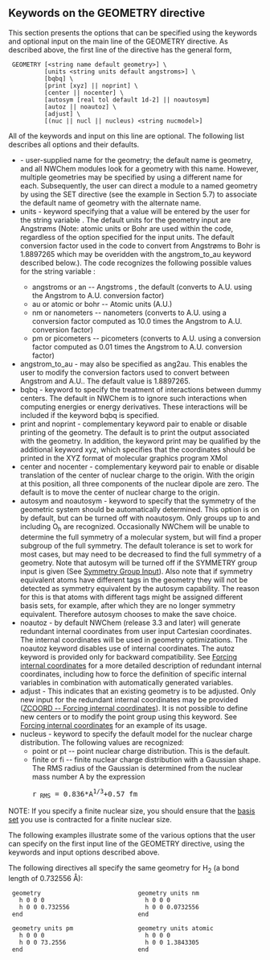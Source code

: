 ## Keywords on the GEOMETRY directive

This section presents the options that can be specified using the
keywords and optional input on the main line of the GEOMETRY directive.
As described above, the first line of the directive has the general
form,
```
 GEOMETRY [<string name default geometry>] \  
          [units <string units default angstroms>] \  
          [bqbq] \  
          [print [xyz] || noprint] \ 
          [center || nocenter] \
          [autosym [real tol default 1d-2] || noautosym]  
          [autoz || noautoz] \  
          [adjust] \  
          [(nuc || nucl || nucleus) <string nucmodel>]
```
All of the keywords and input on this line are optional. The following
list describes all options and their defaults.

  - <name> - user-supplied name for the geometry; the default name is
    geometry, and all NWChem modules look for a geometry with this name.
    However, multiple geometries may be specified by using a different
    name for each. Subsequently, the user can direct a module to a named
    geometry by using the SET directive (see the example in Section 5.7)
    to associate the default name of geometry with the alternate name.
  - units - keyword specifying that a value will be entered by the user
    for the string variable <units>. The default units for the geometry
    input are Angstrøms (Note: atomic units or Bohr are used within the
    code, regardless of the option specified for the input units. The
    default conversion factor used in the code to convert from Angstrøms
    to Bohr is 1.8897265 which may be overidden with the
    angstrom\_to\_au keyword described below.). The code recognizes the
    following possible values for the string variable <units>:
      - angstroms or an -- Angstroms , the default (converts to A.U.
        using the Angstrom to A.U. conversion factor)
      - au or atomic or bohr -- Atomic units (A.U.)
      - nm or nanometers -- nanometers (converts to A.U. using a
        conversion factor computed as 10.0 times the Angstrom to A.U.
        conversion factor)
      - pm or picometers -- picometers (converts to A.U. using a
        conversion factor computed as 0.01 times the Angstrom to A.U.
        conversion factor)
  - angstrom\_to\_au - may also be specified as ang2au. This enables the
    user to modify the conversion factors used to convert between
    Angstrom and A.U.. The default value is 1.8897265.
  - bqbq - keyword to specify the treatment of interactions between
    dummy centers. The default in NWChem is to ignore such interactions
    when computing energies or energy derivatives. These interactions
    will be included if the keyword bqbq is specified.
  - print and noprint - complementary keyword pair to enable or disable
    printing of the geometry. The default is to print the output
    associated with the geometry. In addition, the keyword print may be
    qualified by the additional keyword xyz, which specifies that the
    coordinates should be printed in the XYZ format of molecular
    graphics program XMol
  - center and nocenter - complementary keyword pair to enable or
    disable translation of the center of nuclear charge to the origin.
    With the origin at this position, all three components of the
    nuclear dipole are zero. The default is to move the center of
    nuclear charge to the origin.
  - autosym and noautosym - keyword to specify that the symmetry of the
    geometric system should be automatically determined. This option is
    on by default, but can be turned off with noautosym. Only groups up
    to and including O<sub>h</sub> are recognized. Occasionally NWChem will
    be unable to determine the full symmetry of a molecular system, but
    will find a proper subgroup of the full symmetry. The default
    tolerance is set to work for most cases, but may need to be
    decreased to find the full symmetry of a geometry. Note that autosym
    will be turned off if the SYMMETRY group input is given (See
    [Symmetry Group
    Input](SYMMETRY----Symmetry-Group-Input "wikilink")). Also note
    that if symmetry equivalent atoms have different tags in the
    geometry they will not be detected as symmetry equivalent by the
    autosym capability. The reason for this is that atoms with different
    tags might be assigned different basis sets, for example, after
    which they are no longer symmetry equivalent. Therefore autosym
    chooses to make the save choice.
  - noautoz - by default NWChem (release 3.3 and later) will generate
    redundant internal coordinates from user input Cartesian
    coordinates. The internal coordinates will be used in geometry
    optimizations. The noautoz keyword disables use of internal
    coordinates. The autoz keyword is provided only for backward
    compatibility. See [Forcing internal
    coordinates](ZCOORD----Forcing-internal-coordinates "wikilink") for
    a more detailed description of redundant internal coordinates,
    including how to force the definition of specific internal variables
    in combination with automatically generated variables.
  - adjust - This indicates that an existing geometry is to be adjusted.
    Only new input for the redundant internal coordinates may be
    provided ([ZCOORD -- Forcing internal
    coordinates](ZCOORD----Forcing-internal-coordinates "wikilink")). It
    is not possible to define new centers or to modify the point group
    using this keyword. See [Forcing internal
    coordinates](ZCOORD_--_Forcing_internal_coordinates "wikilink") for
    an example of its usage.
  - nucleus - keyword to specify the default model for the nuclear
    charge distribution. The following values are recognized:
      - point or pt -- point nuclear charge distribution. This is the
        default.
      - finite or fi -- finite nuclear charge distribution with a
        Gaussian shape. The RMS radius of the Gaussian is determined
        from the nuclear mass number A by the expression
        <pre>r<sub> RMS</sub> = 0.836*A<sup>1/3</sup>+0.57 fm</pre>

NOTE: If you specify a finite nuclear size, you should ensure that the
[basis set](Basis "wikilink") you use is contracted for a finite nuclear
size.

The following examples illustrate some of the various options that the
user can specify on the first input line of the GEOMETRY directive,
using the keywords and input options described above.

The following directives all specify the same geometry for  H<sub>2</sub> (a
bond length of 0.732556 Å):
```
 geometry                           geometry units nm     
   h 0 0 0                            h 0 0 0             
   h 0 0 0.732556                     h 0 0 0.0732556     
 end                                end                  

 geometry units pm                  geometry units atomic  
   h 0 0 0                            h 0 0 0               
   h 0 0 73.2556                      h 0 0 1.3843305       
 end                                end
```